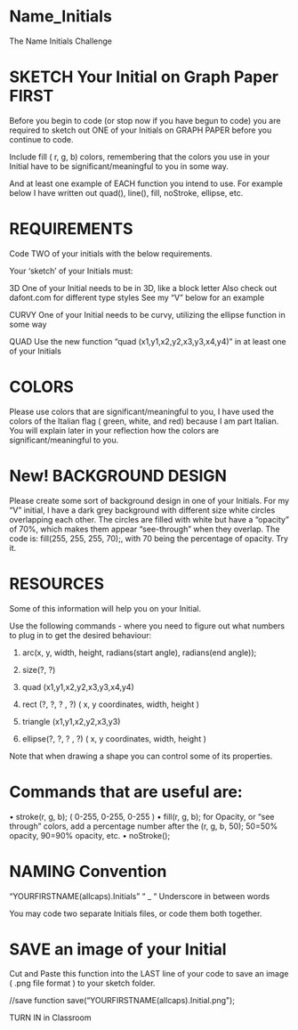 # Name_Initials
The Name Initials Challenge

# SKETCH Your Initial on Graph Paper FIRST

Before you begin to code (or stop now if you have begun to code) you are required to sketch out ONE of your Initials on GRAPH PAPER before you continue to code. 

Include fill ( r, g, b) colors, remembering that the colors you use in your Initial have to be significant/meaningful to you in some way.

And at least one example of EACH function you intend to use. For example below I have written out quad(), line(), fill, noStroke, ellipse, etc.


# REQUIREMENTS 

Code TWO of your initials with the below requirements.

Your ‘sketch’ of your Initials must: 

3D
One of your Initial needs to be in 3D, like a block letter
Also check out dafont.com for different type styles
See my “V” below for an example

CURVY
One of your Initial needs to be curvy, utilizing the ellipse function in some way


QUAD
Use the new function “quad (x1,y1,x2,y2,x3,y3,x4,y4)” in at least one of your Initials


# COLORS
Please use colors that are significant/meaningful to you, I have used the colors of the Italian flag ( green, white, and red) because I am part Italian. You will explain later in your reflection how the colors are significant/meaningful to you.

# New! BACKGROUND DESIGN
Please create some sort of background design in one of your Initials. For my “V” initial, I have a dark grey background with different size white circles overlapping each other. The circles are filled with white but have a “opacity” of 70%, which makes them appear “see-through” when they overlap. The code is: fill(255, 255, 255, 70);, with 70 being the percentage of opacity. Try it.


# RESOURCES 
Some of this information will help you on your Initial. 

Use the following commands - where you need to figure out what numbers to plug in to get the desired behaviour: 

1. arc(x, y, width, height, radians(start angle), radians(end angle));

2. size(?, ?) 
3. quad (x1,y1,x2,y2,x3,y3,x4,y4)
4. rect (?, ?, ? , ?) ( x, y coordinates, width, height )
5. triangle (x1,y1,x2,y2,x3,y3)
6. ellipse(?, ?, ? , ?) ( x, y coordinates, width, height )





Note that when drawing a shape you can control some of its properties. 

# Commands that are useful are: 

• stroke(r, g, b); ( 0-255, 0-255, 0-255 )
• fill(r, g, b); for Opacity, or “see through” colors, add a percentage number after the (r, g, b, 50); 50=50% opacity, 90=90% opacity, etc.
• noStroke();



# NAMING Convention

“YOURFIRSTNAME(allcaps).Initials” 
“ _ “ Underscore in between words

You may code two separate Initials files, or code them both together.


# SAVE an image of your Initial 

Cut and Paste this function into the LAST line of your code to save an image ( .png file format ) to your sketch folder.


//save function
save(“YOURFIRSTNAME(allcaps).Initial.png");

TURN IN in Classroom


